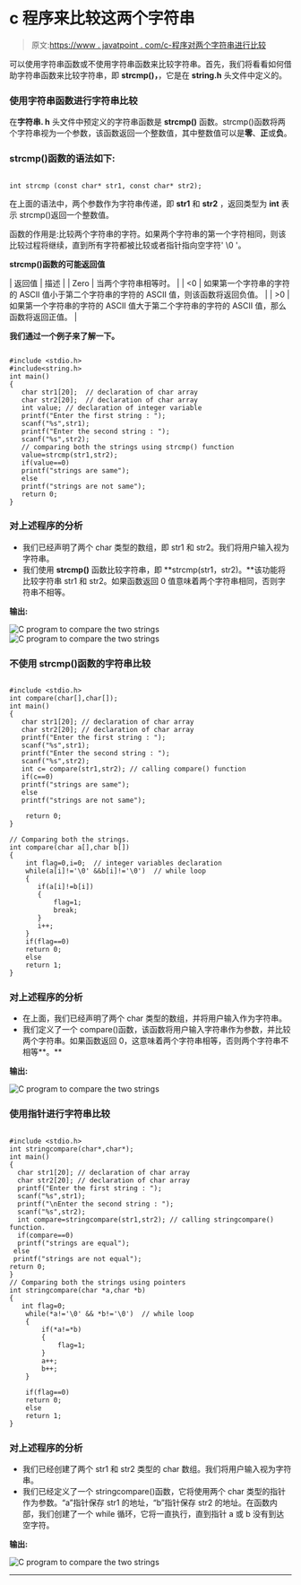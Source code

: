 # c 程序来比较这两个字符串

> 原文:[https://www . javatpoint . com/c-程序对两个字符串进行比较](https://www.javatpoint.com/c-program-to-compare-the-two-strings)

可以使用字符串函数或不使用字符串函数来比较字符串。首先，我们将看看如何借助字符串函数来比较字符串，即 **strcmp()，**，它是在 **string.h** 头文件中定义的。

### 使用字符串函数进行字符串比较

在**字符串. h** 头文件中预定义的字符串函数是 **strcmp()** 函数。strcmp()函数将两个字符串视为一个参数，该函数返回一个整数值，其中整数值可以是**零**、**正**或**负**。

### strcmp()函数的语法如下:

```

int strcmp (const char* str1, const char* str2);

```

在上面的语法中，两个参数作为字符串传递，即 **str1** 和 **str2** ，返回类型为 **int** 表示 strcmp()返回一个整数值。

函数的作用是:比较两个字符串的字符。如果两个字符串的第一个字符相同，则该比较过程将继续，直到所有字符都被比较或者指针指向空字符' \0 '。

**strcmp()函数的可能返回值**

| 返回值 | 描述 |
| Zero | 当两个字符串相等时。 |
| <0 | 如果第一个字符串的字符的 ASCII 值小于第二个字符串的字符的 ASCII 值，则该函数将返回负值。 |
| >0 | 如果第一个字符串的字符的 ASCII 值大于第二个字符串的字符的 ASCII 值，那么函数将返回正值。 |

**我们通过一个例子来了解一下。**

```

#include <stdio.h>
#include<string.h>
int main()
{
   char str1[20];  // declaration of char array
   char str2[20];  // declaration of char array
   int value; // declaration of integer variable
   printf("Enter the first string : ");
   scanf("%s",str1);
   printf("Enter the second string : ");
   scanf("%s",str2);
   // comparing both the strings using strcmp() function
   value=strcmp(str1,str2);
   if(value==0)
   printf("strings are same");
   else
   printf("strings are not same");
   return 0;
}

```

### 对上述程序的分析

*   我们已经声明了两个 char 类型的数组，即 str1 和 str2。我们将用户输入视为字符串。
*   我们使用 **strcmp()** 函数比较字符串，即 **strcmp(str1，str2)。**该功能将比较字符串 str1 和 str2。如果函数返回 0 值意味着两个字符串相同，否则字符串不相等。

**输出:**

![C program to compare the two strings](../Images/024f967e85fa1aab083a937675346a5f.png)
![C program to compare the two strings](../Images/61a476713dfbf1528263ff6697519d38.png)

### 不使用 strcmp()函数的字符串比较

```

#include <stdio.h>
int compare(char[],char[]);
int main()
{
   char str1[20]; // declaration of char array
   char str2[20]; // declaration of char array
   printf("Enter the first string : ");
   scanf("%s",str1);
   printf("Enter the second string : ");
   scanf("%s",str2);
   int c= compare(str1,str2); // calling compare() function
   if(c==0)
   printf("strings are same");
   else
   printf("strings are not same");

    return 0;
}

// Comparing both the strings.
int compare(char a[],char b[])
{
    int flag=0,i=0;  // integer variables declaration
    while(a[i]!='\0' &&b[i]!='\0')  // while loop
    {
       if(a[i]!=b[i])
       {
           flag=1;
           break;
       }
       i++;
    }
    if(flag==0)
    return 0;
    else
    return 1;
}

```

### 对上述程序的分析

*   在上面，我们已经声明了两个 char 类型的数组，并将用户输入作为字符串。
*   我们定义了一个 compare()函数，该函数将用户输入字符串作为参数，并比较两个字符串。如果函数返回 0，这意味着两个字符串相等，否则两个字符串不相等**。**

**输出:**

![C program to compare the two strings](../Images/de265c936cb28c8f4a750f8d99d75cf3.png)

### 使用指针进行字符串比较

```

#include <stdio.h>
int stringcompare(char*,char*);
int main()
{
  char str1[20]; // declaration of char array
  char str2[20]; // declaration of char array
  printf("Enter the first string : ");
  scanf("%s",str1);
  printf("\nEnter the second string : ");
  scanf("%s",str2);
  int compare=stringcompare(str1,str2); // calling stringcompare() function.
  if(compare==0)
  printf("strings are equal");
 else
 printf("strings are not equal");
return 0;
}
// Comparing both the strings using pointers
int stringcompare(char *a,char *b)
{
   int flag=0;
    while(*a!='\0' && *b!='\0')  // while loop
    {
        if(*a!=*b)
        {
            flag=1;
        }
        a++;
        b++;
    }

    if(flag==0)
    return 0;
    else
    return 1;
}

```

### 对上述程序的分析

*   我们已经创建了两个 str1 和 str2 类型的 char 数组。我们将用户输入视为字符串。
*   我们已经定义了一个 stringcompare()函数，它将使用两个 char 类型的指针作为参数。“a”指针保存 str1 的地址，“b”指针保存 str2 的地址。在函数内部，我们创建了一个 while 循环，它将一直执行，直到指针 a 或 b 没有到达空字符。

**输出:**

![C program to compare the two strings](../Images/15d440030e61ec172cb783d8f15a2669.png)

* * *